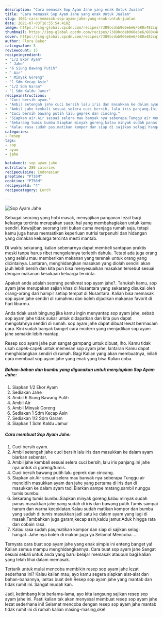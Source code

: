 ```yaml
---
description: "Cara memasak Sop Ayam Jahe yang enak Untuk Jualan"
title: "Cara memasak Sop Ayam Jahe yang enak Untuk Jualan"
slug: 1081-cara-memasak-sop-ayam-jahe-yang-enak-untuk-jualan
date: 2021-07-03T16:55:54.418Z
image: https://img-global.cpcdn.com/recipes/7389bcdab966e6e6/680x482cq70/sop-ayam-jahe-foto-resep-utama.jpg
thumbnail: https://img-global.cpcdn.com/recipes/7389bcdab966e6e6/680x482cq70/sop-ayam-jahe-foto-resep-utama.jpg
cover: https://img-global.cpcdn.com/recipes/7389bcdab966e6e6/680x482cq70/sop-ayam-jahe-foto-resep-utama.jpg
author: Flora Baker
ratingvalue: 3
reviewcount: 15
recipeingredient:
- "1/2 Ekor Ayam"
- " Jahe"
- "6 Siung Bawang Putih"
- " Air"
- " Minyak Goreng"
- "1 Sdm Kecap Asin"
- "1/2 Sdm Garam"
- "1 Sdm Kaldu Jamur"
recipeinstructions:
- "Cuci bersih ayam."
- "Ambil setengah jahe cuci bersih lalu iris dan masukkan ke dalam ayam biarkan sebentar."
- "Ambil jahe kembali sesuai selera cuci bersih, lalu iris panjang.Ini jahe nya untuk di goreng/tumis."
- "Cuci bersih bawang putih lalu geprek dan cincang."
- "Siapkan air.Air sesuai selera mau banyak nya seberapa.Tunggu air mendidih masukkan ayam dan jahe yang pertama di iris dan di masukkan ke dalam ayam tadi.Biarkan sampe matang,sambil nunggu tumis bumbu."
- "Sekarang tumis bumbu.Siapkan minyak goreng,kalau minyak sudah panas masukkan jahe yang sudah di iris dan bawang putih.Tumis sampai harum dan warna kecoklatan.Kalau sudah matikan kompor dan bumbu yang sudah di tumis masukkan jadi satu ke dalam ayam yang lagi di masak.Tambahkan juga garam,kecap asin,kaldu jamur.Aduk hingga rata dan cobain rasa."
- "Kalau rasa sudah pas,matikan kompor dan siap di sajikan selagi hangat..Jahe nya boleh di makan juga ya.Selamat Mencoba...."
categories:
- Resep
tags:
- sop
- ayam
- jahe

katakunci: sop ayam jahe 
nutrition: 280 calories
recipecuisine: Indonesian
preptime: "PT10M"
cooktime: "PT56M"
recipeyield: "4"
recipecategory: Lunch

---
```



![Sop Ayam Jahe](https://img-global.cpcdn.com/recipes/7389bcdab966e6e6/680x482cq70/sop-ayam-jahe-foto-resep-utama.jpg)

Sebagai seorang yang hobi masak, menyajikan panganan lezat bagi keluarga tercinta merupakan suatu hal yang membahagiakan untuk kamu sendiri. Kewajiban seorang istri bukan cuma menjaga rumah saja, tetapi kamu juga harus memastikan keperluan nutrisi terpenuhi dan hidangan yang dimakan keluarga tercinta mesti mantab.

Di waktu  sekarang, kalian sebenarnya dapat membeli santapan praktis meski tanpa harus ribet mengolahnya terlebih dahulu. Tetapi ada juga orang yang selalu mau memberikan makanan yang terenak untuk orang yang dicintainya. Lantaran, menghidangkan masakan yang diolah sendiri akan jauh lebih bersih dan kita pun bisa menyesuaikan masakan tersebut sesuai dengan makanan kesukaan keluarga tercinta. 



Apakah anda adalah seorang penikmat sop ayam jahe?. Tahukah kamu, sop ayam jahe merupakan sajian khas di Nusantara yang sekarang disukai oleh orang-orang dari hampir setiap tempat di Nusantara. Kalian bisa memasak sop ayam jahe sendiri di rumahmu dan boleh dijadikan makanan favorit di hari liburmu.

Anda tidak usah bingung jika kamu ingin menyantap sop ayam jahe, sebab sop ayam jahe tidak sukar untuk didapatkan dan kita pun dapat mengolahnya sendiri di rumah. sop ayam jahe dapat dibuat lewat bermacam cara. Kini sudah banyak banget cara modern yang menjadikan sop ayam jahe semakin lebih mantap.

Resep sop ayam jahe pun sangat gampang untuk dibuat, lho. Kamu tidak usah capek-capek untuk memesan sop ayam jahe, lantaran Kamu dapat menghidangkan sendiri di rumah. Bagi Kalian yang akan membuatnya, inilah cara membuat sop ayam jahe yang enak yang bisa Kalian coba.

<!--inarticleads1-->

##### Bahan-bahan dan bumbu yang digunakan untuk menyiapkan Sop Ayam Jahe:

1. Siapkan 1/2 Ekor Ayam
1. Sediakan  Jahe
1. Ambil 6 Siung Bawang Putih
1. Ambil  Air
1. Ambil  Minyak Goreng
1. Sediakan 1 Sdm Kecap Asin
1. Sediakan 1/2 Sdm Garam
1. Siapkan 1 Sdm Kaldu Jamur




<!--inarticleads2-->

##### Cara membuat Sop Ayam Jahe:

1. Cuci bersih ayam.
1. Ambil setengah jahe cuci bersih lalu iris dan masukkan ke dalam ayam biarkan sebentar.
1. Ambil jahe kembali sesuai selera cuci bersih, lalu iris panjang.Ini jahe nya untuk di goreng/tumis.
1. Cuci bersih bawang putih lalu geprek dan cincang.
1. Siapkan air.Air sesuai selera mau banyak nya seberapa.Tunggu air mendidih masukkan ayam dan jahe yang pertama di iris dan di masukkan ke dalam ayam tadi.Biarkan sampe matang,sambil nunggu tumis bumbu.
1. Sekarang tumis bumbu.Siapkan minyak goreng,kalau minyak sudah panas masukkan jahe yang sudah di iris dan bawang putih.Tumis sampai harum dan warna kecoklatan.Kalau sudah matikan kompor dan bumbu yang sudah di tumis masukkan jadi satu ke dalam ayam yang lagi di masak.Tambahkan juga garam,kecap asin,kaldu jamur.Aduk hingga rata dan cobain rasa.
1. Kalau rasa sudah pas,matikan kompor dan siap di sajikan selagi hangat..Jahe nya boleh di makan juga ya.Selamat Mencoba....




Ternyata cara buat sop ayam jahe yang enak simple ini enteng banget ya! Kalian semua mampu menghidangkannya. Cara buat sop ayam jahe Sangat sesuai sekali untuk anda yang baru belajar memasak ataupun bagi kalian yang telah lihai dalam memasak.

Tertarik untuk mulai mencoba membikin resep sop ayam jahe lezat sederhana ini? Kalau kalian mau, ayo kamu segera siapkan alat-alat dan bahan-bahannya, lantas buat deh Resep sop ayam jahe yang mantab dan tidak rumit ini. Sangat mudah kan. 

Jadi, ketimbang kita berlama-lama, ayo kita langsung sajikan resep sop ayam jahe ini. Pasti kalian tak akan menyesal membuat resep sop ayam jahe lezat sederhana ini! Selamat mencoba dengan resep sop ayam jahe mantab tidak rumit ini di rumah kalian masing-masing,oke!.

